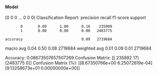 #### Model
[0 0 0 ... 0 0 0]
Classification Report:
              precision    recall  f1-score   support

           0       0.09      1.00      0.16    235909
           1       0.00      0.00      0.00   2483775

    accuracy                           0.09   2719684
   macro avg       0.04      0.50      0.08   2719684
weighted avg       0.01      0.09      0.01   2719684

Accuracy: 0.08673507657507269
Confusion Matrix:
[[ 235892      17]
 [2483775       0]]
Confusion Matrix (%):
[[8.67350766e+00 6.25072619e-04]
 [9.13258673e+01 0.00000000e+00]]
